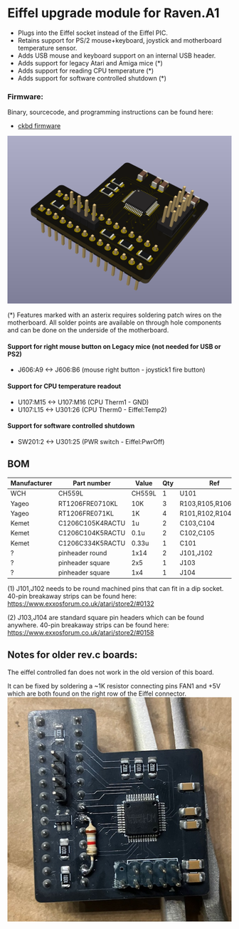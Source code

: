 
# Eiffel upgrade module for Raven.A1

- Plugs into the Eiffel socket instead of the Eiffel PIC.
- Retains support for PS/2 mouse+keyboard, joystick and motherboard temperature sensor.
- Adds USB mouse and keyboard support on an internal USB header.
- Adds support for legacy Atari and Amiga mice (*)
- Adds support for reading CPU temperature (*)
- Adds support for software controlled shutdown (*)

### Firmware:
Binary, sourcecode, and programming instructions can be found here:
* [ckbd firmware](../../../../fw/ckbd/) 


![Alt text](ckbd.png?raw=true "")

(*) Features marked with an asterix requires soldering patch wires on the motherboard.
All solder points are available on through hole components and can be done on the underside of the motherboard.

#### Support for right mouse button on Legacy mice (not needed for USB or PS2)
- J606:A9  <-> J606:B6 (mouse right button - joystick1 fire button)
#### Support for CPU temperature readout
- U107:M15 <-> U107:M16 (CPU Therm1 - GND)
- U107:L15 <-> U301:26 (CPU Therm0 - Eiffel:Temp2)
#### Support for software controlled shutdown
- SW201:2 <-> U301:25 (PWR switch - Eiffel:PwrOff)


## BOM

| Manufacturer  | Part number       | Value     | Qty | Ref                 | Note |
|---------------|-------------------|-----------|-----|---------------------|------|
| WCH           | CH559L            | CH559L    | 1   | U101                |      |
| Yageo         | RT1206FRE0710KL   | 10K       | 3   | R103,R105,R106      |      |
| Yageo         | RT1206FRE071KL    | 1K        | 4   | R101,R102,R104,R107 |      |
| Kemet         | C1206C105K4RACTU  | 1u        | 2   | C103,C104           |      |
| Kemet         | C1206C104K5RACTU  | 0.1u      | 2   | C102,C105           |      |
| Kemet         | C1206C334K5RACTU  | 0.33u     | 1   | C101                |      |
| ?             | pinheader round   | 1x14      | 2   | J101,J102           | (1)  |
| ?             | pinheader square  | 2x5       | 1   | J103                | (2)  |
| ?             | pinheader square  | 1x4       | 1   | J104                | (2)  |


(1) J101,J102 needs to be round machined pins that can fit in a dip socket.
40-pin breakaway strips can be found here:
https://www.exxosforum.co.uk/atari/store2/#0132

(2) J103,J104 are standard square pin headers which can be found anywhere.
40-pin breakaway strips can be found here:
https://www.exxosforum.co.uk/atari/store2/#0158


## Notes for older rev.c boards:

The eiffel controlled fan does not work in the old version of this board.

It can be fixed by soldering a ~1K resistor connecting pins FAN1 and +5V which are both found on the right row of the Eiffel connector.
![Alt text](ckbd_revc_fix.png?raw=true "")

